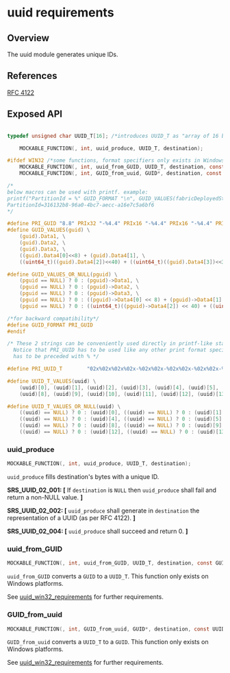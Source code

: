 uuid requirements
=================

## Overview
The uuid module generates unique IDs.

## References

[RFC 4122](https://datatracker.ietf.org/doc/html/rfc4122)

## Exposed API
```C

typedef unsigned char UUID_T[16]; /*introduces UUID_T as "array of 16 bytes"*/

    MOCKABLE_FUNCTION(, int, uuid_produce, UUID_T, destination);

#ifdef WIN32 /*some functions, format specifiers only exists in Windows realm*/
    MOCKABLE_FUNCTION(, int, uuid_from_GUID, UUID_T, destination, const GUID*, source);
    MOCKABLE_FUNCTION(, int, GUID_from_uuid, GUID*, destination, const UUID_T, source);

/*
below macros can be used with printf. example:
printf("PartitionId = %" GUID_FORMAT "\n", GUID_VALUES(fabricDeployedStatefulServiceReplicaQueryResultItem->PartitionId)); produces on the screen:
PartitionId=316132b8-96a0-4bc7-aecc-a16e7c5a6bf6
*/

#define PRI_GUID "8.8" PRIx32 "-%4.4" PRIx16 "-%4.4" PRIx16 "-%4.4" PRIx16 "-%12.12" PRIx64
#define GUID_VALUES(guid) \
    (guid).Data1, \
    (guid).Data2, \
    (guid).Data3, \
    ((guid).Data4[0]<<8) + (guid).Data4[1], \
    ((uint64_t)((guid).Data4[2])<<40) + ((uint64_t)((guid).Data4[3])<<32) + (((uint64_t)(guid).Data4[4])<<24) + ((guid).Data4[5]<<16) + ((guid).Data4[6]<<8) + ((guid).Data4[7])

#define GUID_VALUES_OR_NULL(pguid) \
    (pguid == NULL) ? 0 : (pguid)->Data1, \
    (pguid == NULL) ? 0 : (pguid)->Data2, \
    (pguid == NULL) ? 0 : (pguid)->Data3, \
    (pguid == NULL) ? 0 : ((pguid)->Data4[0] << 8) + (pguid)->Data4[1], \
    (pguid == NULL) ? 0 : ((uint64_t)((pguid)->Data4[2]) << 40) + ((uint64_t)((pguid)->Data4[3]) << 32) + (((uint64_t)(pguid)->Data4[4]) << 24) + ((pguid)->Data4[5] << 16) + ((pguid)->Data4[6] << 8) + ((pguid)->Data4[7])

/*for backward compatibility*/
#define GUID_FORMAT PRI_GUID
#endif

/* These 2 strings can be conveniently used directly in printf-like statements
  Notice that PRI_UUID has to be used like any other print format specifier, meaning it
  has to be preceded with % */

#define PRI_UUID_T        "02x%02x%02x%02x-%02x%02x-%02x%02x-%02x%02x-%02x%02x%02x%02x%02x%02x"

#define UUID_T_VALUES(uuid) \
    (uuid)[0], (uuid)[1], (uuid)[2], (uuid)[3], (uuid)[4], (uuid)[5], (uuid)[6], (uuid)[7], \
    (uuid)[8], (uuid)[9], (uuid)[10], (uuid)[11], (uuid)[12], (uuid)[13], (uuid)[14], (uuid)[15]

#define UUID_T_VALUES_OR_NULL(uuid) \
    ((uuid) == NULL) ? 0 : (uuid)[0], ((uuid) == NULL) ? 0 : (uuid)[1], ((uuid) == NULL) ? 0 : (uuid)[2], ((uuid) == NULL) ? 0 : (uuid)[3], \
    ((uuid) == NULL) ? 0 : (uuid)[4], ((uuid) == NULL) ? 0 : (uuid)[5], ((uuid) == NULL) ? 0 : (uuid)[6], ((uuid) == NULL) ? 0 : (uuid)[7], \
    ((uuid) == NULL) ? 0 : (uuid)[8], ((uuid) == NULL) ? 0 : (uuid)[9], ((uuid) == NULL) ? 0 : (uuid)[10], ((uuid) == NULL) ? 0 : (uuid)[11], \
    ((uuid) == NULL) ? 0 : (uuid)[12], ((uuid) == NULL) ? 0 : (uuid)[13], ((uuid) == NULL) ? 0 : (uuid)[14], ((uuid) == NULL) ? 0 : (uuid)[15] \


```
###  uuid_produce
```C
MOCKABLE_FUNCTION(, int, uuid_produce, UUID_T, destination);
```

`uuid_produce` fills destination's bytes with a unique ID.

**SRS_UUID_02_001: [** If `destination` is `NULL` then `uuid_produce` shall fail and return a non-NULL value. **]**

**SRS_UUID_02_002: [** `uuid_produce` shall generate in `destination` the representation of a UUID (as per RFC 4122). **]**

**SRS_UUID_02_004: [** `uuid_produce` shall succeed and return 0. **]**

### uuid_from_GUID
```c
MOCKABLE_FUNCTION(, int, uuid_from_GUID, UUID_T, destination, const GUID*, source);
```

`uuid_from_GUID` converts a `GUID` to a `UUID_T`. This function only exists on Windows platforms. 

See [uuid_win32_requirements](../../win32/devdoc/uuid_win32_requirements.md) for further requirements.

### GUID_from_uuid
```c
MOCKABLE_FUNCTION(, int, GUID_from_uuid, GUID*, destination, const UUID_T, source);
```

`GUID_from_uuid` converts a `UUID_T` to a `GUID`. This function only exists on Windows platforms. 

See [uuid_win32_requirements](../../win32/devdoc/uuid_win32_requirements.md) for further requirements.


